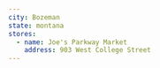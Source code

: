 ```yaml
---
city: Bozeman
state: montana
stores:
  - name: Joe's Parkway Market
    address: 903 West College Street
---
```

